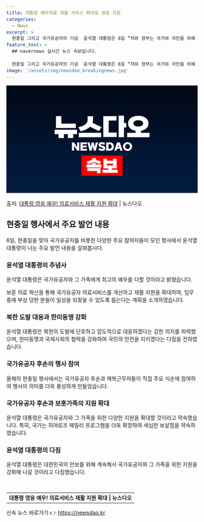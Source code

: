 ```yaml
---
title: 대통령 예우의료 재활 서비스 확대로 영웅 지원
categories:
  - News
excerpt: >
  현충일 그리고 국가유공자의 기념  윤석열 대통령은 6일 “저와 정부는 국가와 국민을 위해 자신의 모든 것을 …
feature_text: >
  ## navernews 실시간 뉴스 속보입니다.

  현충일 그리고 국가유공자의 기념  윤석열 대통령은 6일 “저와 정부는 국가와 국민을 위해 자신의 모든 것을 …
image: '/assets/img/newsdao_breakingnews.jpg'
---
```


![뉴스다오 속보](/assets/img/newsdao_breakingnews.jpg)

<p>출처: <a href="https://newsdao.kr/4117" rel="dofollow">대통령 영웅 예우! 의료서비스 재활 지원 확대</a> | 뉴스다오</p>

<h2 data-ke-size="size26">현충일 행사에서 주요 발언 내용</h2>
<p data-ke-size="size16">6일, 현충일을 맞아 국가유공자를 비롯한 다양한 주요 참여자들이 모인 행사에서 윤석열 대통령이 나눈 주요 발언 내용을 살펴봅시다.</p>

<h3>윤석열 대통령의 추념사</h3>
<p data-ke-size="size16">윤석열 대통령은 국가유공자와 그 가족에게 최고의 예우를 다할 것이라고 밝혔습니다.</p>
<p data-ke-size="size16">보훈 의료 혁신을 통해 국가유공자 의료서비스를 개선하고 재활 지원을 확대하여, 임무 중에 부상 당한 분들이 일상을 되찾을 수 있도록 돕는다는 계획을 소개하였습니다.</p>

<h3>북한 도발 대응과 한미동맹 강화</h3>
<p data-ke-size="size16">윤석열 대통령은 북한의 도발에 단호하고 압도적으로 대응하겠다는 강한 의지를 피력했으며, 한미동맹과 국제사회의 협력을 강화하여 국민의 안전을 지키겠다는 다짐을 전하였습니다.</p>

<h3>국가유공자 후손의 행사 참여</h3>
<p data-ke-size="size16">올해의 현충일 행사에서는 국가유공자 후손과 제복근무자들이 직접 주요 식순에 참여하여 행사의 의미를 더욱 풍성하게 만들었습니다.</p>

<h3>국가유공자 후손과 보훈가족의 지원 확대</h3>
<p data-ke-size="size16">윤석열 대통령은 국가유공자와 그 가족을 위한 다양한 지원을 확대할 것이라고 약속했습니다. 특히, 국가는 히어로즈 패밀리 프로그램을 더욱 확장하여 세심한 보살핌을 약속하였습니다.</p>

<h3>윤석열 대통령의 다짐</h3>
<p data-ke-size="size16">윤석열 대통령은 대한민국의 안보를 위해 계속해서 국가유공자와 그 가족을 위한 지원을 강화해 나갈 것이라고 다짐했습니다.</p>

<p data-ke-size="size16">&nbsp;</p>

<table>
  <tbody>
    <tr>
      <td style="text-align: center; height: 17px;"><b>대통령 영웅 예우! 의료서비스 재활 지원 확대 | 뉴스다오</b></td>
    </tr>
  </tbody>
</table> 

신속 뉴스 바로가기 👉 <a href="https://newsdao.kr" rel="dofollow">https://newsdao.kr</a>



